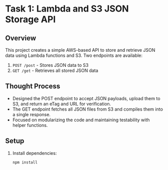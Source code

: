 # Task 1: Lambda and S3 JSON Storage API

## Overview
This project creates a simple AWS-based API to store and retrieve JSON data using Lambda functions and S3. Two endpoints are available:
1. `POST /post` - Stores JSON data to S3
2. `GET /get` - Retrieves all stored JSON data

## Thought Process
- Designed the POST endpoint to accept JSON payloads, upload them to S3, and return an eTag and URL for verification.
- The GET endpoint fetches all JSON files from S3 and compiles them into a single response.
- Focused on modularizing the code and maintaining testability with helper functions.

## Setup
1. Install dependencies:
   ```bash
   npm install
